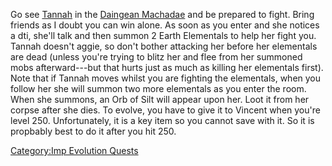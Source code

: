 Go see [Tannah](Tannah_Machadae.md "wikilink") in the [Daingean
Machadae](:Category:Daingean_Machadae.md "wikilink") and be prepared to
fight. Bring friends as I doubt you can win alone. As soon as you enter
and she notices a dti, she'll talk and then summon 2 Earth Elementals to
help her fight you. Tannah doesn't aggie, so don't bother attacking her
before her elementals are dead (unless you're trying to blitz her and
flee from her summoned mobs afterward---but that hurts just as much as
killing her elementals first). Note that if Tannah moves whilst you are
fighting the elementals, when you follow her she will summon two more
elementals as you enter the room. When she summons, an Orb of Silt will
appear upon her. Loot it from her corpse after she dies. To evolve, you
have to give it to Vincent when you're level 250. Unfortunately, it is a
key item so you cannot save with it. So it is propbably best to do it
after you hit 250.

[Category:Imp Evolution
Quests](Category:Imp_Evolution_Quests "wikilink")
